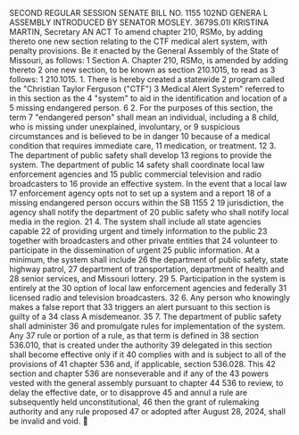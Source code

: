 SECOND REGULAR SESSION
SENATE BILL NO. 1155
102ND GENERA L ASSEMBLY
INTRODUCED BY SENATOR MOSLEY.
3679S.01I KRISTINA MARTIN, Secretary
AN ACT
To amend chapter 210, RSMo, by adding thereto one new section relating to the CTF medical alert
system, with penalty provisions.
Be it enacted by the General Assembly of the State of Missouri, as follows:
1 Section A. Chapter 210, RSMo, is amended by adding thereto
2 one new section, to be known as section 210.1015, to read as
3 follows:
1 210.1015. 1. There is hereby created a statewide
2 program called the "Christian Taylor Ferguson ("CTF")
3 Medical Alert System" referred to in this section as the
4 "system" to aid in the identification and location of a
5 missing endangered person.
6 2. For the purposes of this section, the term
7 "endangered person" shall mean an individual, including a
8 child, who is missing under unexplained, involuntary, or
9 suspicious circumstances and is believed to be in danger
10 because of a medical condition that requires immediate care,
11 medication, or treatment.
12 3. The department of public safety shall develop
13 regions to provide the system. The department of public
14 safety shall coordinate local law enforcement agencies and
15 public commercial television and radio broadcasters to
16 provide an effective system. In the event that a local law
17 enforcement agency opts not to set up a system and a report
18 of a missing endangered person occurs within the
SB 1155 2
19 jurisdiction, the agency shall notify the department of
20 public safety who shall notify local media in the region.
21 4. The system shall include all state agencies capable
22 of providing urgent and timely information to the public
23 together with broadcasters and other private entities that
24 volunteer to participate in the dissemination of urgent
25 public information. At a minimum, the system shall include
26 the department of public safety, state highway patrol,
27 department of transportation, department of health and
28 senior services, and Missouri lottery.
29 5. Participation in the system is entirely at the
30 option of local law enforcement agencies and federally
31 licensed radio and television broadcasters.
32 6. Any person who knowingly makes a false report that
33 triggers an alert pursuant to this section is guilty of a
34 class A misdemeanor.
35 7. The department of public safety shall administer
36 and promulgate rules for implementation of the system. Any
37 rule or portion of a rule, as that term is defined in
38 section 536.010, that is created under the authority
39 delegated in this section shall become effective only if it
40 complies with and is subject to all of the provisions of
41 chapter 536 and, if applicable, section 536.028. This
42 section and chapter 536 are nonseverable and if any of the
43 powers vested with the general assembly pursuant to chapter
44 536 to review, to delay the effective date, or to disapprove
45 and annul a rule are subsequently held unconstitutional,
46 then the grant of rulemaking authority and any rule proposed
47 or adopted after August 28, 2024, shall be invalid and void.
